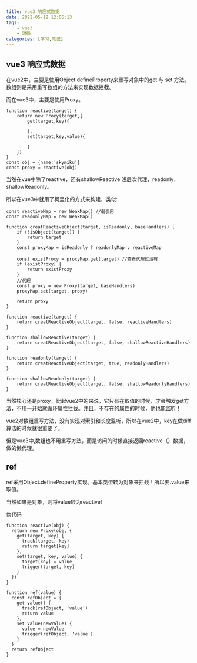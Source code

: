 ```yaml
---
title: vue3 响应式数据
date: 2022-05-12 12:05:13
tags:
    - vue3
    - 源码
categories: [学习,笔记]
---
```


## vue3 响应式数据

在vue2中，主要是使用Object.defineProperty来重写对象中的get 与 set 方法。数组则是采用重写数组的方法来实现数据拦截。

而在vue3中，主要是使用Proxy。

<!-- more -->

```
function reactive(target) {
    return new Proxy(target,{
        get(target,key){

        },
        set(target,key,value){

        }
    })
}
const obj = {name:'skymiku'}
const proxy = reactive(obj)
```

当然在vue中除了reactive，还有shallowReactive 浅层次代理，readonly，shallowReadonly。

所以在vue3中就用了柯里化的方式来构建，类似:
```
const reactiveMap = new WeakMap() //弱引用
const readonlyMap = new WeakMap()

function creatReactiveObject(target, isReadonly, baseHandlers) {
    if (!isObject(target)) {
        return target
    }
    const proxyMap = isReadonly ? readonlyMap : reactiveMap

    const existProxy = proxyMap.get(target) //查看代理过没有
    if (existProxy) {
        return existProxy
    }
    //代理
    const proxy = new Proxy(target, baseHandlers)
    proxyMap.set(target, proxy)

    return proxy
}

function reactive(target) {
    return creatReactiveObject(target, false, reactiveHandlers)
}

function shallowReactive(target) {
    return creatReactiveObject(target, false, shallowReactiveHandlers)
}

function readonly(target) {
    return creatReactiveObject(target, true, readonlyHandlers)
}

function shallowReadonly(target) {
    return creatReactiveObject(target, false, shallowReadonlyHandlers)
}

```

当然核心还是proxy，比起vue2中的来说，它只有在取值的时候，才会触发get方法，不用一开始就循环属性拦截。并且，不存在的属性的时候，他也能监听！

vue2对数组重写方法，没有实现对索引和长度监听，所以在vue2中，key在做diff算法的时候就很重要了。

但是vue3中,数组也不用重写方法，而是访问的时候直接返回reactive（）数据，做的懒代理。


## ref

ref采用Object.defineProperty实现。基本类型转为对象来拦截！所以要.value来取值。

当然如果是对象，则将value转为reactive!


伪代码
```
function reactive(obj) {
  return new Proxy(obj, {
    get(target, key) {
      track(target, key)
      return target[key]
    },
    set(target, key, value) {
      target[key] = value
      trigger(target, key)
    }
  })
}

function ref(value) {
  const refObject = {
    get value() {
      track(refObject, 'value')
      return value
    },
    set value(newValue) {
      value = newValue
      trigger(refObject, 'value')
    }
  }
  return refObject
}

```